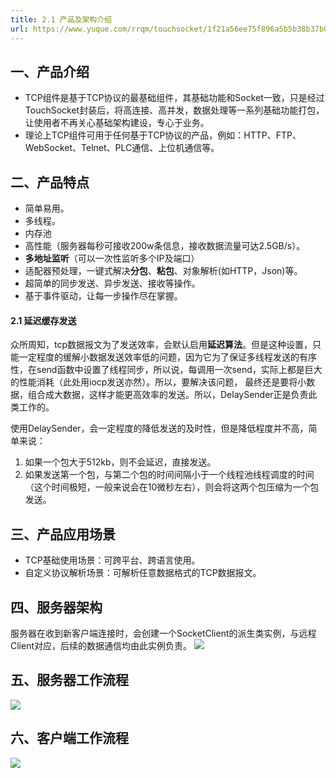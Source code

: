 ```yaml
---
title: 2.1 产品及架构介绍
url: https://www.yuque.com/rrqm/touchsocket/1f21a56ee75f896a5b5b38b37b071881
---
```


<a name="m2pah"></a>

## 一、产品介绍

- TCP组件是基于TCP协议的最基础组件，其基础功能和Socket一致，只是经过TouchSocket封装后，将高连接、高并发，数据处理等一系列基础功能打包，让使用者不再关心基础架构建设，专心于业务。
- 理论上TCP组件可用于任何基于TCP协议的产品，例如：HTTP、FTP、WebSocket、Telnet、PLC通信、上位机通信等。 <a name="Sdw1r"></a>

## 二、产品特点

- 简单易用。
- 多线程。
- 内存池
- 高性能（服务器每秒可接收200w条信息，接收数据流量可达2.5GB/s）。
- **多地址监听**（可以一次性监听多个IP及端口）
- 适配器预处理，一键式解决**分包**、**粘包**、对象解析(如HTTP，Json)等。
- 超简单的同步发送、异步发送、接收等操作。
- 基于事件驱动，让每一步操作尽在掌握。

<a name="RL0kx"></a>

#### 2.1 延迟缓存发送

众所周知，tcp数据报文为了发送效率，会默认启用**延迟算法**。但是这种设置，只能一定程度的缓解小数据发送效率低的问题，因为它为了保证多线程发送的有序性，在send函数中设置了线程同步，所以说，每调用一次send，实际上都是巨大的性能消耗（此处用iocp发送亦然）。所以，要解决该问题， 最终还是要将小数据，组合成大数据，这样才能更高效率的发送。所以，DelaySender正是负责此类工作的。

使用DelaySender，会一定程度的降低发送的及时性，但是降低程度并不高，简单来说：

1. 如果一个包大于512kb，则不会延迟，直接发送。
2. 如果发送第一个包，与第二个包的时间间隔小于一个线程池线程调度的时间（这个时间极短，一般来说会在10微秒左右），则会将这两个包压缩为一个包发送。

<a name="h6l2a"></a>

## 三、产品应用场景

- TCP基础使用场景：可跨平台、跨语言使用。
- 自定义协议解析场景：可解析任意数据格式的TCP数据报文。

<a name="h50Dz"></a>

## 四、服务器架构

服务器在收到新客户端连接时，会创建一个SocketClient的派生类实例，与远程Client对应，后续的数据通信均由此实例负责。
![](../../../static/img/docs/1644457249253-c4da1549-bdc1-4849-85d7-0a46bf97c77c.jpeg)

<a name="HENNE"></a>

## 五、服务器工作流程

![](../../../static/img/docs/1644495351293-f594ddc2-a57d-495a-acfe-758620e97ac7.jpeg) <a name="b6vs8"></a>

## 六、客户端工作流程

![](../../../static/img/docs/1644495854071-a320a8b5-85ba-4563-a2fa-5bd573af850c.jpeg)
